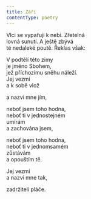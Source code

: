 ```yaml
---
title: Září
contentType: poetry
---
```


<section>

Vlci se vypařují k nebi. Zřetelná  
lovná sunutí. A ještě zbývá  
té nedaleké poutě. Řeklas však:

V podtělí této zimy  
je jméno Sbohem,  
jež příchozímu sněhu náleží.  
Jej vezmi  
a k sobě vlož

a nazvi mne jím,

neboť jsem toho hodna,  
neboť ti v jednostejném  
umírám  
a zachována jsem,

neboť jsem toho hodna,  
neboť ti v jednomsamém  
zůstávám  
a opouštím tě.

Jej vezmi  
a nazvi mne tak,

zadržiteli pláče.

</section>
